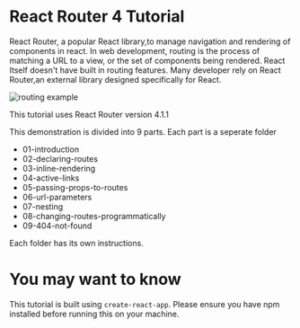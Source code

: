 # React Router 4 Tutorial

React Router, a popular React library,to manage navigation and rendering of components in react. In web development, routing is the process of matching a URL to a view, or the set of components being rendered. React Itself doesn't have built in routing features. Many developer rely on React Router,an external library designed specifically for React.

![routing example](https://host123d1qu.cloudconvert.com/download/~8eVGyS-aTnwxArEDr4E40RwkkXE)

This tutorial uses React Router version 4.1.1

This demonstration is divided into 9 parts. Each part is a seperate folder

  - 01-introduction
  - 02-declaring-routes
  - 03-inline-rendering
  - 04-active-links
  - 05-passing-props-to-routes
  - 06-url-parameters
  - 07-nesting
  - 08-changing-routes-programmatically
  - 09-404-not-found


Each folder has its own instructions.

# You may want to know
This tutorial is built using `create-react-app`. Please ensure you have npm installed before running this on your machine.
